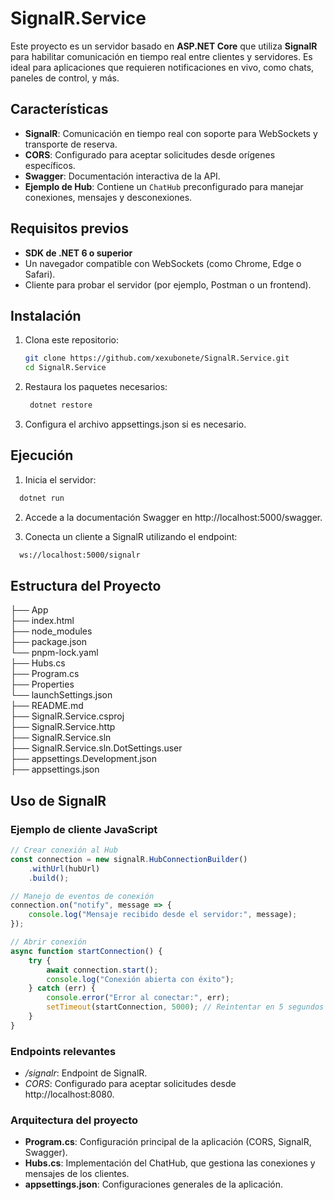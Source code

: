 # SignalR.Service

Este proyecto es un servidor basado en **ASP.NET Core** que utiliza **SignalR** para habilitar comunicación en tiempo real entre clientes y servidores. Es ideal para aplicaciones que requieren notificaciones en vivo, como chats, paneles de control, y más.

## Características

- **SignalR**: Comunicación en tiempo real con soporte para WebSockets y transporte de reserva.
- **CORS**: Configurado para aceptar solicitudes desde orígenes específicos.
- **Swagger**: Documentación interactiva de la API.
- **Ejemplo de Hub**: Contiene un `ChatHub` preconfigurado para manejar conexiones, mensajes y desconexiones.

## Requisitos previos

- **SDK de .NET 6 o superior**
- Un navegador compatible con WebSockets (como Chrome, Edge o Safari).
- Cliente para probar el servidor (por ejemplo, Postman o un frontend).

## Instalación

1. Clona este repositorio:
   ```bash
   git clone https://github.com/xexubonete/SignalR.Service.git
   cd SignalR.Service
   ```
2. Restaura los paquetes necesarios:
   ```bash
    dotnet restore
   ```
3. Configura el archivo appsettings.json si es necesario.

## Ejecución

1.	Inicia el servidor: 
```bash
  dotnet run
```
2.	Accede a la documentación Swagger en http://localhost:5000/swagger.

3.	Conecta un cliente a SignalR utilizando el endpoint:
```bash
  ws://localhost:5000/signalr
```
## Estructura del Proyecto
├── App  
    ├── index.html  
    ├── node_modules  
    ├── package.json  
    └── pnpm-lock.yaml  
├── Hubs.cs  
├── Program.cs  
├── Properties  
    └── launchSettings.json  
├── README.md  
├── SignalR.Service.csproj  
├── SignalR.Service.http  
├── SignalR.Service.sln  
├── SignalR.Service.sln.DotSettings.user  
├── appsettings.Development.json  
├── appsettings.json  

## Uso de SignalR

### Ejemplo de cliente JavaScript
```javascript
// Crear conexión al Hub
const connection = new signalR.HubConnectionBuilder()
    .withUrl(hubUrl)
    .build();

// Manejo de eventos de conexión
connection.on("notify", message => {
    console.log("Mensaje recibido desde el servidor:", message);
});

// Abrir conexión
async function startConnection() {
    try {
        await connection.start();
        console.log("Conexión abierta con éxito");
    } catch (err) {
        console.error("Error al conectar:", err);
        setTimeout(startConnection, 5000); // Reintentar en 5 segundos
    }
}
```
### Endpoints relevantes
- _/signalr_: Endpoint de SignalR.
- _CORS_: Configurado para aceptar solicitudes desde http://localhost:8080.

### Arquitectura del proyecto
- **Program.cs**: Configuración principal de la aplicación (CORS, SignalR, Swagger).  
- **Hubs.cs**: Implementación del ChatHub, que gestiona las conexiones y mensajes de los clientes.  
- **appsettings.json**: Configuraciones generales de la aplicación.  
